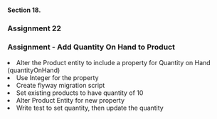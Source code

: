 #### Section 18.
### Assignment 22

### Assignment - Add Quantity On Hand to Product
<li> Alter the Product entity to include a property for Quantity on Hand (quantityOnHand)
<li> Use Integer for the property
<li> Create flyway migration script
<li> Set existing products to have quantity of 10
<li> Alter Product Entity for new property
<li> Write test to set quantity, then update the quantity